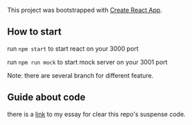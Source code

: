 This project was bootstrapped with [Create React App](https://github.com/facebook/create-react-app).

## How to start

run `npm start` to start react on your 3000 port

run `npm run mock` to start mock server on your 3001 port

Note: there are several branch for different feature. 

## Guide about code

there is a [link](https://mp.weixin.qq.com/s?__biz=MzI0MjA2MjE5Ng==&mid=2247483680&idx=1&sn=dbe5d302ed44447d72b9cae107134657&chksm=e903473bde74ce2d12530d0ad7eb445942c38d23aeb48809a2ac6dc5b84eb7059217b13c762c&token=293628476&lang=zh_CN#rd) to my essay for clear this repo's suspense code. 
